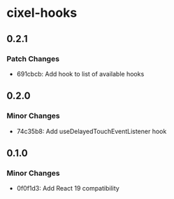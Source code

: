 # cixel-hooks

## 0.2.1

### Patch Changes

- 691cbcb: Add hook to list of available hooks

## 0.2.0

### Minor Changes

- 74c35b8: Add useDelayedTouchEventListener hook

## 0.1.0

### Minor Changes

- 0f0f1d3: Add React 19 compatibility
